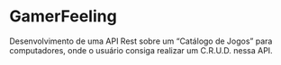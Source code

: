 # GamerFeeling
Desenvolvimento de uma API Rest sobre um “Catálogo de Jogos” para computadores, onde o usuário consiga realizar um C.R.U.D. nessa API.
